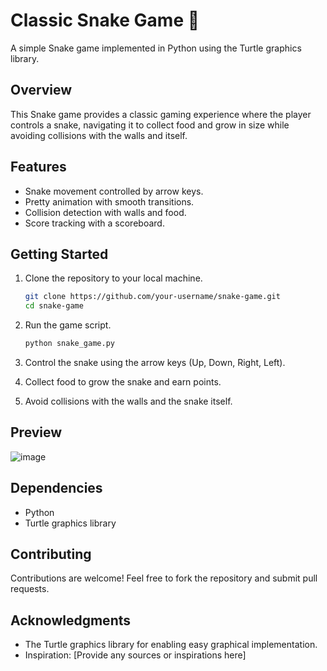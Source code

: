 # Classic Snake Game 🐍

A simple Snake game implemented in Python using the Turtle graphics library.

## Overview

This Snake game provides a classic gaming experience where the player controls a snake, navigating it to collect food and grow in size while avoiding collisions with the walls and itself.

## Features

- Snake movement controlled by arrow keys.
- Pretty animation with smooth transitions.
- Collision detection with walls and food.
- Score tracking with a scoreboard.

## Getting Started

1. Clone the repository to your local machine.

    ```bash
    git clone https://github.com/your-username/snake-game.git
    cd snake-game
    ```

2. Run the game script.

    ```bash
    python snake_game.py
    ```

3. Control the snake using the arrow keys (Up, Down, Right, Left).

4. Collect food to grow the snake and earn points.

5. Avoid collisions with the walls and the snake itself.

## Preview
![image](https://github.com/priyanshupant/python_mini_projects/assets/50315906/1bbe544e-dc53-4adc-8721-8721fe4d4d49)

## Dependencies

- Python
- Turtle graphics library

## Contributing

Contributions are welcome! Feel free to fork the repository and submit pull requests.


## Acknowledgments

- The Turtle graphics library for enabling easy graphical implementation.
- Inspiration: [Provide any sources or inspirations here]

